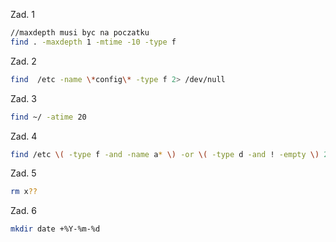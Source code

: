 Zad. 1
```sh
//maxdepth musi byc na poczatku
find . -maxdepth 1 -mtime -10 -type f
```

Zad. 2
```sh
find  /etc -name \*config\* -type f 2> /dev/null
```

Zad. 3
```sh
find ~/ -atime 20
```

Zad. 4
```sh
find /etc \( -type f -and -name a* \) -or \( -type d -and ! -empty \) 2> /dev/null
```

Zad. 5
```sh
rm x??
```

Zad. 6
```sh
mkdir date +%Y-%m-%d
```
